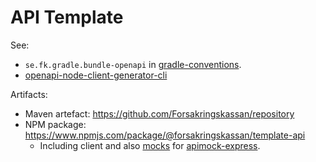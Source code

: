 # API Template

See:

- `se.fk.gradle.bundle-openapi` in [gradle-conventions](https://github.com/Forsakringskassan/gradle-conventions).
- [openapi-node-client-generator-cli](https://github.com/Forsakringskassan/openapi-node-client-generator-cli)


Artifacts:

- Maven artefact: <https://github.com/Forsakringskassan/repository>
- NPM package: <https://www.npmjs.com/package/@forsakringskassan/template-api>
  - Including client and also [mocks](/src/mock) for [apimock-express](https://github.com/Forsakringskassan/apimock-express).
